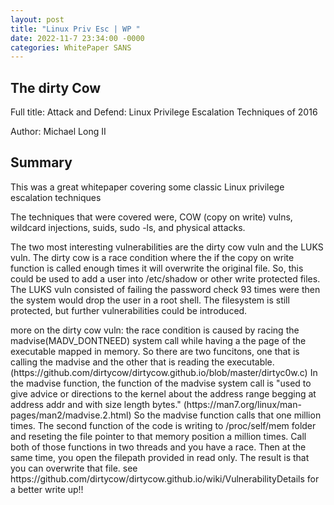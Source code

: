 ```yaml
---
layout: post
title: "Linux Priv Esc | WP "
date: 2022-11-7 23:34:00 -0000
categories: WhitePaper SANS
---
```


<h2> The dirty Cow </h2> 

<p> Full title: Attack and Defend: Linux Privilege Escalation Techniques of 2016 </p>
<p> Author: Michael Long II </p>

<h2> Summary </h2>
<p> This was a great whitepaper covering some classic Linux privilege escalation techniques </p>
<p> The techniques that were covered were, COW (copy on write) vulns, wildcard injections, suids, sudo -ls, and physical attacks. </p>
<p> The two most interesting vulnerabilities are the dirty cow vuln and the LUKS vuln. The dirty cow is a race condition where the if the copy on write function is
  called enough times it will overwrite the original file. So, this could be used to add a user into /etc/shadow or other write protected files. The LUKS vuln 
  consisted of failing the password check 93 times were then the system would drop the user in a root shell. The filesystem is still protected, but further vulnerabilities 
  could be introduced. </p>
  
  <p> more on the dirty cow vuln: the race condition is caused by racing the madvise(MADV_DONTNEED) system call while
  having a the page of the executable mapped in memory. So there are two funcitons, one that is calling the madvise and the other that is reading the executable. <a> (https://github.com/dirtycow/dirtycow.github.io/blob/master/dirtyc0w.c) </a> In the madvise function, the function of the madvise system call is "used to give advice or directions to the kernel about the address range begging at address addr and with size length bytes." <a> (https://man7.org/linux/man-pages/man2/madvise.2.html) </a> So the madvise function calls that one million times. The second function of the code is writing to /proc/self/mem folder and reseting the file pointer to that memory position a million times. Call both of those functions in two threads and you have a race. Then at the same time, you open the filepath provided in read only. The result is that you can overwrite that file. see <a> https://github.com/dirtycow/dirtycow.github.io/wiki/VulnerabilityDetails for a better write up!! </a> </p>   
